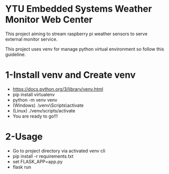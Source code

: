 # YTU Embedded Systems Weather Monitor Web Center
This project aiming to stream raspberry pi weather sensors to serve external monitor service.  

This project uses venv for manage python virtual environment so follow this guideline.  

# 1-Install venv and Create venv
- https://docs.python.org/3/library/venv.html  
- pip install virtualenv
- python -m venv venv
- (Windows) .\venv\Scripts\activate
- (Linux) ./venv/scripts/activate
- You are ready to go!!!

# 2-Usage
- Go to project directory via activated venv cli
- pip install -r requirements.txt
- set FLASK_APP=app.py
- flask run 
